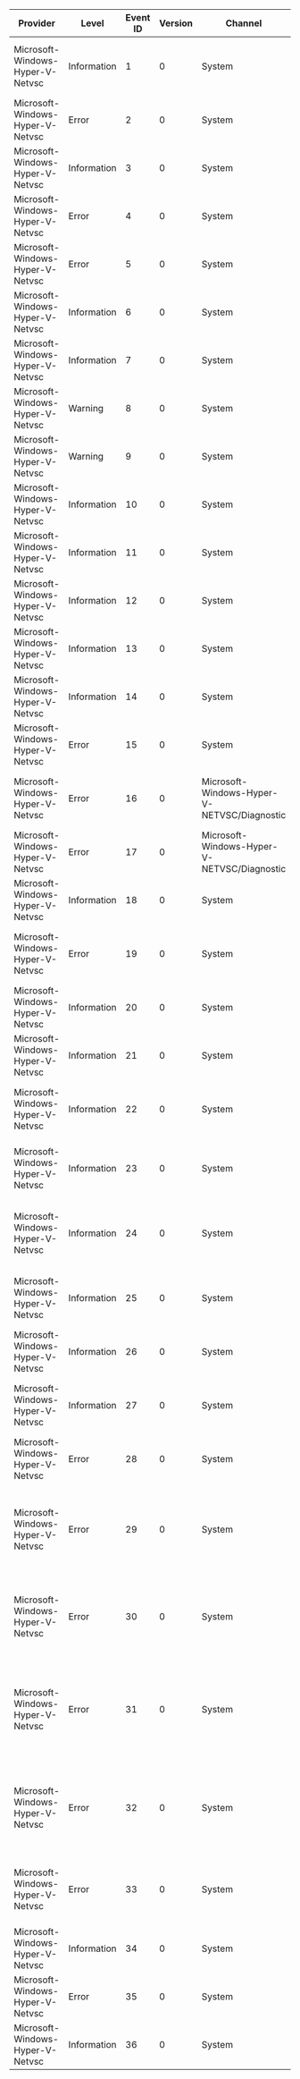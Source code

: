 Provider                          |  Level        |  Event ID  |  Version  |  Channel                                      |  Task               |  Opcode  |  Keyword  |  Message
----------------------------------|---------------|------------|-----------|-----------------------------------------------|---------------------|----------|-----------|---------------------------------------------------------------------------------------------------------------------------------------------------------------------------------------
Microsoft-Windows-Hyper-V-Netvsc  |  Information  |  1         |  0        |  System                                       |  ProtocolNegotiate  |          |           |  The VM and host networking components successfully negotiated protocol version '{Version}'
Microsoft-Windows-Hyper-V-Netvsc  |  Error        |  2         |  0        |  System                                       |  ProtocolNegotiate  |          |           |  The VM and host networking components failed to negotiate protocol version '{Version}'
Microsoft-Windows-Hyper-V-Netvsc  |  Information  |  3         |  0        |  System                                       |  RndisMPInit        |          |           |  The miniport '{MiniportName}' was successfully initialized
Microsoft-Windows-Hyper-V-Netvsc  |  Error        |  4         |  0        |  System                                       |  RndisMPInit        |          |           |  Failed to initialize miniport '{MiniportName}'; Status = '{Status}'
Microsoft-Windows-Hyper-V-Netvsc  |  Error        |  5         |  0        |  System                                       |  RndisMPInit        |          |           |  Failed to set config parameters on miniport NIC '{MiniportName}'; Status = '{Status}'
Microsoft-Windows-Hyper-V-Netvsc  |  Information  |  6         |  0        |  System                                       |  RndisStatusChange  |          |           |  Miniport NIC '{MiniportName}' is halting
Microsoft-Windows-Hyper-V-Netvsc  |  Information  |  7         |  0        |  System                                       |  RndisStatusChange  |          |           |  Miniport NIC '{MiniportName}' reset
Microsoft-Windows-Hyper-V-Netvsc  |  Warning      |  8         |  0        |  System                                       |  RndisStatusChange  |          |           |  Miniport NIC '{MiniportName}' hung
Microsoft-Windows-Hyper-V-Netvsc  |  Warning      |  9         |  0        |  System                                       |  RndisStatusChange  |          |           |  Miniport NIC '{MiniportName}' halted
Microsoft-Windows-Hyper-V-Netvsc  |  Information  |  10        |  0        |  System                                       |  RndisStatusChange  |          |           |  Miniport NIC '{MiniportName}' paused
Microsoft-Windows-Hyper-V-Netvsc  |  Information  |  11        |  0        |  System                                       |  RndisStatusChange  |          |           |  Miniport NIC '{MiniportName}' restarted
Microsoft-Windows-Hyper-V-Netvsc  |  Information  |  12        |  0        |  System                                       |  RndisStatusChange  |          |           |  Miniport NIC '{MiniportName}' connected
Microsoft-Windows-Hyper-V-Netvsc  |  Information  |  13        |  0        |  System                                       |  RndisStatusChange  |          |           |  Miniport NIC '{MiniportName}' disconnected
Microsoft-Windows-Hyper-V-Netvsc  |  Information  |  14        |  0        |  System                                       |  RndisStatusChange  |          |           |  Miniport NIC '{MiniportName}' network has changed
Microsoft-Windows-Hyper-V-Netvsc  |  Error        |  15        |  0        |  System                                       |  MicroportInit      |          |           |  Microport initialization failed; reason = {Status}
Microsoft-Windows-Hyper-V-Netvsc  |  Error        |  16        |  0        |  Microsoft-Windows-Hyper-V-NETVSC/Diagnostic  |                     |          |           |  NBL {Operation} miniport NIC '{MiniportName}' is dropped. Reason: {DropReason}. Status - {Status}.
Microsoft-Windows-Hyper-V-Netvsc  |  Error        |  17        |  0        |  Microsoft-Windows-Hyper-V-NETVSC/Diagnostic  |                     |          |           |  Failed to send packet at the microport. Reason: {DropReason}. Status - {Status}.
Microsoft-Windows-Hyper-V-Netvsc  |  Information  |  18        |  0        |  System                                       |  SfaApi             |          |           |  SFA client registration succeeded. ClientContext: {ClientContext}.
Microsoft-Windows-Hyper-V-Netvsc  |  Error        |  19        |  0        |  System                                       |  SfaApi             |          |           |  SFA client registration failed. ClientContext: {ClientContext} Reason: {FailureReason}. Status: {MsgStatus}.
Microsoft-Windows-Hyper-V-Netvsc  |  Information  |  20        |  0        |  System                                       |  SfaApi             |          |           |  SFA client deregistration succeeded. ClientContext: {ClientContext}.
Microsoft-Windows-Hyper-V-Netvsc  |  Information  |  21        |  0        |  System                                       |  SfaApi             |          |           |  SFA cleanup succeeded.
Microsoft-Windows-Hyper-V-Netvsc  |  Information  |  22        |  0        |  System                                       |  SfaApi             |          |           |  SFA GetMeterData succeeded. ClientContext: {ClientContext} ContextId: {ContextId} RuleId: {RuleId} Flags: {Flags}.
Microsoft-Windows-Hyper-V-Netvsc  |  Information  |  23        |  0        |  System                                       |  SfaApi             |          |           |  SFA RemoveRule succeeded. ClientContext: {ClientContext} ContextId: {ContextId} RuleId: {RuleId}.
Microsoft-Windows-Hyper-V-Netvsc  |  Information  |  24        |  0        |  System                                       |  SfaApi             |          |           |  SFA AddRule succeeded. ClientContext: {ClientContext} ContextId: {ContextId} RuleId: {RuleId} ForwardToPortId: {ForwardToPortId}.
Microsoft-Windows-Hyper-V-Netvsc  |  Information  |  25        |  0        |  System                                       |  SfaApi             |          |           |  SFA DeleteContext succeeded. ClientContext: {ClientContext} ContextId: {ContextId} LastContext: {LastContext}.
Microsoft-Windows-Hyper-V-Netvsc  |  Information  |  26        |  0        |  System                                       |  SfaApi             |          |           |  SFA CreateContext succeeded. ClientContext: {ClientContext} ContextId: {ContextId}.
Microsoft-Windows-Hyper-V-Netvsc  |  Information  |  27        |  0        |  System                                       |  SfaApi             |          |           |  SFA StatusChangedNotification SfaEnabled: {SfaEnabled} ClientContext: {ClientContext}.
Microsoft-Windows-Hyper-V-Netvsc  |  Error        |  28        |  0        |  System                                       |  SfaApi             |          |           |  SFA register optional handler succeeded.
Microsoft-Windows-Hyper-V-Netvsc  |  Error        |  29        |  0        |  System                                       |  SfaApi             |          |           |  SFA GetMeterData failed. ClientContext: {ClientContext} ContextId: {ContextId} RuleId: {RuleId} Flags: {Flags} FailureReason: {FailureReason} MsgStatus: {MsgStatus}.
Microsoft-Windows-Hyper-V-Netvsc  |  Error        |  30        |  0        |  System                                       |  SfaApi             |          |           |  SFA RemoveRule failed. ClientContext: {ClientContext} ContextId: {ContextId} RuleId: FailureReason: {FailureReason} MsgStatus: {MsgStatus}.
Microsoft-Windows-Hyper-V-Netvsc  |  Error        |  31        |  0        |  System                                       |  SfaApi             |          |           |  SFA AddRule failed. ClientContext: {ClientContext} ContextId: {ContextId} RuleId: {RuleId} ForwardToPortId: {ForwardToPortId} FailureReason: {FailureReason} MsgStatus: {MsgStatus}.
Microsoft-Windows-Hyper-V-Netvsc  |  Error        |  32        |  0        |  System                                       |  SfaApi             |          |           |  SFA DeleteContext failed. ClientContext: {ClientContext} ContextId: {ContextId} LastContext: {LastContext} FailureReason: {FailureReason} MsgStatus: {MsgStatus}.
Microsoft-Windows-Hyper-V-Netvsc  |  Error        |  33        |  0        |  System                                       |  SfaApi             |          |           |  SFA CreateContext failed. ClientContext: {ClientContext}  ContextId: {ContextId} FailureReason: {FailureReason} MsgStatus: {MsgStatus}.
Microsoft-Windows-Hyper-V-Netvsc  |  Information  |  34        |  0        |  System                                       |  PdApi              |          |           |  PD initialization succeeded.
Microsoft-Windows-Hyper-V-Netvsc  |  Error        |  35        |  0        |  System                                       |  PdApi              |          |           |  PD initialization failed.
Microsoft-Windows-Hyper-V-Netvsc  |  Information  |  36        |  0        |  System                                       |  PdApi              |          |           |  PD cleanup succeeded.